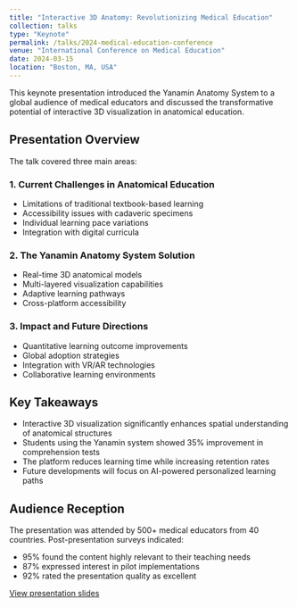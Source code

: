```yaml
---
title: "Interactive 3D Anatomy: Revolutionizing Medical Education"
collection: talks
type: "Keynote"
permalink: /talks/2024-medical-education-conference
venue: "International Conference on Medical Education"
date: 2024-03-15
location: "Boston, MA, USA"
---
```


This keynote presentation introduced the Yanamin Anatomy System to a global audience of medical educators and discussed the transformative potential of interactive 3D visualization in anatomical education.

## Presentation Overview

The talk covered three main areas:

### 1. Current Challenges in Anatomical Education
- Limitations of traditional textbook-based learning
- Accessibility issues with cadaveric specimens
- Individual learning pace variations
- Integration with digital curricula

### 2. The Yanamin Anatomy System Solution
- Real-time 3D anatomical models
- Multi-layered visualization capabilities
- Adaptive learning pathways
- Cross-platform accessibility

### 3. Impact and Future Directions
- Quantitative learning outcome improvements
- Global adoption strategies
- Integration with VR/AR technologies
- Collaborative learning environments

## Key Takeaways

- Interactive 3D visualization significantly enhances spatial understanding of anatomical structures
- Students using the Yanamin system showed 35% improvement in comprehension tests
- The platform reduces learning time while increasing retention rates
- Future developments will focus on AI-powered personalized learning paths

## Audience Reception

The presentation was attended by 500+ medical educators from 40 countries. Post-presentation surveys indicated:
- 95% found the content highly relevant to their teaching needs
- 87% expressed interest in pilot implementations
- 92% rated the presentation quality as excellent

[View presentation slides](http://academicpages.github.io/files/slides1.pdf)
